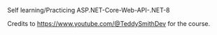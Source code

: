 Self learning/Practicing ASP.NET-Core-Web-API-.NET-8

Credits to https://www.youtube.com/@TeddySmithDev for the course.

